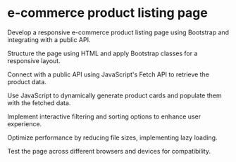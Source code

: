 # e-commerce product listing page
Develop a responsive e-commerce product listing page using Bootstrap and integrating with a public API. 

Structure the page using HTML and apply Bootstrap classes for a responsive layout. 

Connect with a public API using JavaScript's Fetch API to retrieve the product data. 

Use JavaScript to dynamically generate product cards and populate them with the fetched data. 

Implement interactive filtering and sorting options to enhance user experience. 

Optimize performance by reducing file sizes, implementing lazy loading. 

Test the page across different browsers and devices for compatibility.